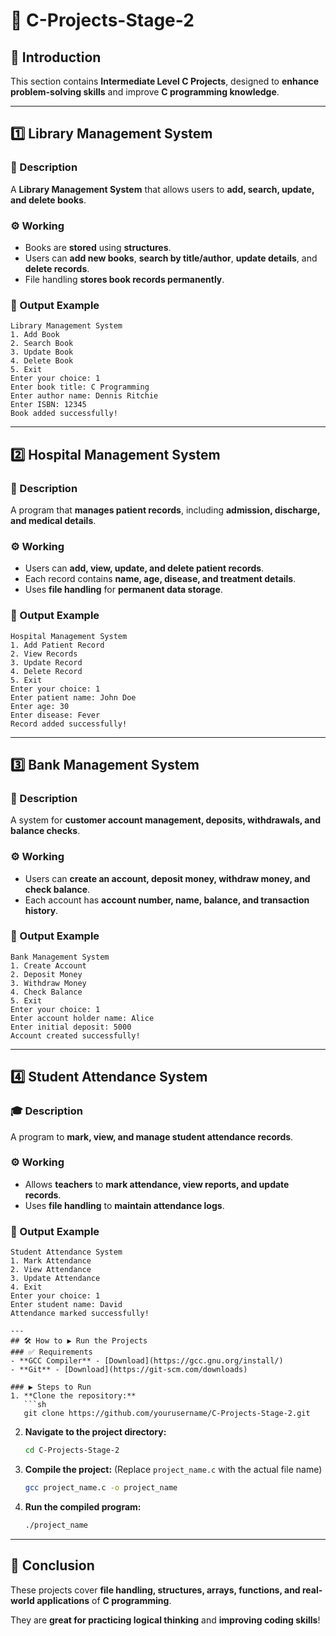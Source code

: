 # 🚀 C-Projects-Stage-2

## 📌 Introduction
This section contains **Intermediate Level C Projects**, designed to **enhance problem-solving skills** and improve **C programming knowledge**.

---

## 1️⃣ **Library Management System**
### 📖 Description
A **Library Management System** that allows users to **add, search, update, and delete books**.

### ⚙️ Working
- Books are **stored** using **structures**.
- Users can **add new books**, **search by title/author**, **update details**, and **delete records**.
- File handling **stores book records permanently**.

### 🚀 Output Example
```
Library Management System
1. Add Book
2. Search Book
3. Update Book
4. Delete Book
5. Exit
Enter your choice: 1
Enter book title: C Programming
Enter author name: Dennis Ritchie
Enter ISBN: 12345
Book added successfully!
```

---

## 2️⃣ **Hospital Management System**
### 🏥 Description
A program that **manages patient records**, including **admission, discharge, and medical details**.

### ⚙️ Working
- Users can **add, view, update, and delete patient records**.
- Each record contains **name, age, disease, and treatment details**.
- Uses **file handling** for **permanent data storage**.

### 🚀 Output Example
```
Hospital Management System
1. Add Patient Record
2. View Records
3. Update Record
4. Delete Record
5. Exit
Enter your choice: 1
Enter patient name: John Doe
Enter age: 30
Enter disease: Fever
Record added successfully!
```

---

## 3️⃣ **Bank Management System**
### 🏦 Description
A system for **customer account management, deposits, withdrawals, and balance checks**.

### ⚙️ Working
- Users can **create an account, deposit money, withdraw money, and check balance**.
- Each account has **account number, name, balance, and transaction history**.

### 🚀 Output Example
```
Bank Management System
1. Create Account
2. Deposit Money
3. Withdraw Money
4. Check Balance
5. Exit
Enter your choice: 1
Enter account holder name: Alice
Enter initial deposit: 5000
Account created successfully!
```

---

## 4️⃣ **Student Attendance System**
### 🎓 Description
A program to **mark, view, and manage student attendance records**.

### ⚙️ Working
- Allows **teachers** to **mark attendance, view reports, and update records**.
- Uses **file handling** to **maintain attendance logs**.

### 🚀 Output Example
```
Student Attendance System
1. Mark Attendance
2. View Attendance
3. Update Attendance
4. Exit
Enter your choice: 1
Enter student name: David
Attendance marked successfully!

---
## 🛠️ How to ▶️ Run the Projects
### ✅ Requirements
- **GCC Compiler** - [Download](https://gcc.gnu.org/install/)
- **Git** - [Download](https://git-scm.com/downloads)

### ▶️ Steps to Run
1. **Clone the repository:**
   ```sh
   git clone https://github.com/yourusername/C-Projects-Stage-2.git
   ```
2. **Navigate to the project directory:**
   ```sh
   cd C-Projects-Stage-2
   ```
3. **Compile the project:** (Replace `project_name.c` with the actual file name)
   ```sh
   gcc project_name.c -o project_name
   ```
4. **Run the compiled program:**
   ```sh
   ./project_name
   ```

---

## 🎯 Conclusion
These projects cover **file handling, structures, arrays, functions, and real-world applications** of **C programming**. 

They are **great for practicing logical thinking** and **improving coding skills**!


